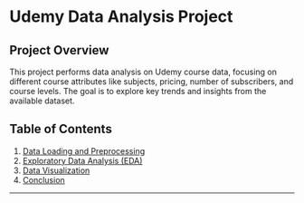 # Udemy Data Analysis Project

## Project Overview
This project performs data analysis on Udemy course data, focusing on different course attributes like subjects, pricing, number of subscribers, and course levels. The goal is to explore key trends and insights from the available dataset.

## Table of Contents
1. [Data Loading and Preprocessing](#1-data-loading-and-preprocessing)
2. [Exploratory Data Analysis (EDA)](#2-exploratory-data-analysis-eda)
3. [Data Visualization](#3-data-visualization)
4. [Conclusion](#4-conclusion)

---
